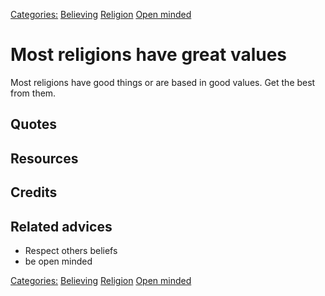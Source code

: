 [Categories:](../Categories/index.md) [Believing](../Categories/Believing.md) [Religion](../Categories/Religion.md) [Open minded](../Categories/Open%20minded.md)
# Most religions have great values

Most religions have good things or are based in good values. Get the best from them.

## Quotes

## Resources

## Credits

## Related advices

- Respect others beliefs
- be open minded

[Categories:](../Categories/index.md) [Believing](../Categories/Believing.md) [Religion](../Categories/Religion.md) [Open minded](../Categories/Open%20minded.md)